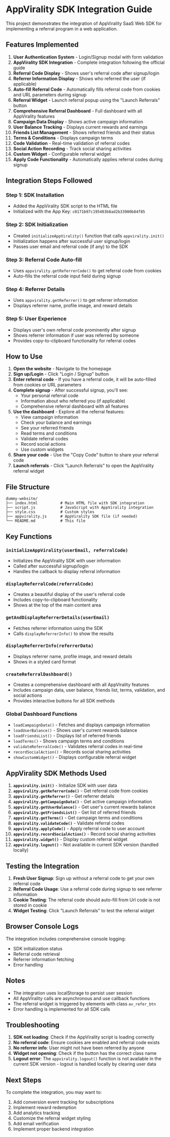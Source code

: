 # AppVirality SDK Integration Guide

This project demonstrates the integration of AppVirality SaaS Web SDK for implementing a referral program in a web application.

## Features Implemented

1. **User Authentication System** - Login/Signup modal with form validation
2. **AppVirality SDK Integration** - Complete integration following the official guide
3. **Referral Code Display** - Shows user's referral code after signup/login
4. **Referrer Information Display** - Shows who referred the user (if applicable)
5. **Auto-fill Referral Code** - Automatically fills referral code from cookies and URL parameters during signup
6. **Referral Widget** - Launch referral popup using the "Launch Referrals" button
7. **Comprehensive Referral Dashboard** - Full dashboard with all AppVirality features
8. **Campaign Data Display** - Shows active campaign information
9. **User Balance Tracking** - Displays current rewards and earnings
10. **Friends List Management** - Shows referred friends and their status
11. **Terms & Conditions** - Displays campaign terms
12. **Code Validation** - Real-time validation of referral codes
13. **Social Action Recording** - Track social sharing activities
14. **Custom Widget** - Configurable referral widget
15. **Apply Code Functionality** - Automatically applies referral codes during signup

## Integration Steps Followed

### Step 1: SDK Installation
- Added the AppVirality SDK script to the HTML file
- Initialized with the App Key: `c0171b97c195403b8ad2b33900b84f85`

### Step 2: SDK Initialization
- Created `initializeAppVirality()` function that calls `appvirality.init()`
- Initialization happens after successful user signup/login
- Passes user email and referral code (if any) to the SDK

### Step 3: Referral Code Auto-fill
- Uses `appvirality.getReferrerCode()` to get referral code from cookies
- Auto-fills the referral code input field during signup

### Step 4: Referrer Details
- Uses `appvirality.getReferrer()` to get referrer information
- Displays referrer name, profile image, and reward details

### Step 5: User Experience
- Displays user's own referral code prominently after signup
- Shows referrer information if user was referred by someone
- Provides copy-to-clipboard functionality for referral codes

## How to Use

1. **Open the website** - Navigate to the homepage
2. **Sign up/Login** - Click "Login / Signup" button
3. **Enter referral code** - If you have a referral code, it will be auto-filled from cookies or URL parameters
4. **Complete signup** - After successful signup, you'll see:
   - Your personal referral code
   - Information about who referred you (if applicable)
   - Comprehensive referral dashboard with all features
5. **Use the dashboard** - Explore all the referral features:
   - View campaign information
   - Check your balance and earnings
   - See your referred friends
   - Read terms and conditions
   - Validate referral codes
   - Record social actions
   - Use custom widgets
6. **Share your code** - Use the "Copy Code" button to share your referral code
7. **Launch referrals** - Click "Launch Referrals" to open the AppVirality referral widget

## File Structure

```
dummy-website/
├── index.html          # Main HTML file with SDK integration
├── script.js           # JavaScript with AppVirality integration
├── style.css           # Custom styles
├── appvirality.js      # AppVirality SDK file (if needed)
└── README.md           # This file
```

## Key Functions

### `initializeAppVirality(userEmail, referralCode)`
- Initializes the AppVirality SDK with user information
- Called after successful signup/login
- Handles the callback to display referral information

### `displayReferralCode(referralCode)`
- Creates a beautiful display of the user's referral code
- Includes copy-to-clipboard functionality
- Shows at the top of the main content area

### `getAndDisplayReferrerDetails(userEmail)`
- Fetches referrer information using the SDK
- Calls `displayReferrerInfo()` to show the results

### `displayReferrerInfo(referrerData)`
- Displays referrer name, profile image, and reward details
- Shows in a styled card format

### `createReferralDashboard()`
- Creates a comprehensive dashboard with all AppVirality features
- Includes campaign data, user balance, friends list, terms, validation, and social actions
- Provides interactive buttons for all SDK methods

### Global Dashboard Functions
- `loadCampaignData()` - Fetches and displays campaign information
- `loadUserBalance()` - Shows user's current rewards balance
- `loadFriendsList()` - Displays list of referred friends
- `loadTerms()` - Shows campaign terms and conditions
- `validateReferralCode()` - Validates referral codes in real-time
- `recordSocialAction()` - Records social sharing activities
- `showCustomWidget()` - Displays configurable referral widget

## AppVirality SDK Methods Used

1. **`appvirality.init()`** - Initialize SDK with user data
2. **`appvirality.getReferrerCode()`** - Get referral code from cookies
3. **`appvirality.getReferrer()`** - Get referrer details
4. **`appvirality.getCampaignData()`** - Get active campaign information
5. **`appvirality.getUserBalance()`** - Get user's current rewards balance
6. **`appvirality.getFriendsList()`** - Get list of referred friends
7. **`appvirality.getTerms()`** - Get campaign terms and conditions
8. **`appvirality.validateCode()`** - Validate referral codes
9. **`appvirality.applyCode()`** - Apply referral code to user account
10. **`appvirality.recordSocialAction()`** - Record social sharing activities
11. **`appvirality.widget()`** - Display custom referral widget
12. **`appvirality.logout()`** - Not available in current SDK version (handled locally)

## Testing the Integration

1. **Fresh User Signup**: Sign up without a referral code to get your own referral code
2. **Referral Code Usage**: Use a referral code during signup to see referrer information
3. **Cookie Testing**: The referral code should auto-fill from Url code is not stored in cookie
4. **Widget Testing**: Click "Launch Referrals" to test the referral widget

## Browser Console Logs

The integration includes comprehensive console logging:
- SDK initialization status
- Referral code retrieval
- Referrer information fetching
- Error handling

## Notes

- The integration uses localStorage to persist user session
- All AppVirality calls are asynchronous and use callback functions
- The referral widget is triggered by elements with class `av_refer_btn`
- Error handling is implemented for all SDK calls

## Troubleshooting

1. **SDK not loading**: Check if the AppVirality script is loading correctly
2. **No referral code**: Ensure cookies are enabled and referral code exists
3. **No referrer info**: User might not have been referred by anyone
4. **Widget not opening**: Check if the button has the correct class name
5. **Logout error**: The `appvirality.logout()` function is not available in the current SDK version - logout is handled locally by clearing user data

## Next Steps

To complete the integration, you may want to:
1. Add conversion event tracking for subscriptions
2. Implement reward redemption
3. Add analytics tracking
4. Customize the referral widget styling
5. Add email verification
6. Implement proper backend integration
